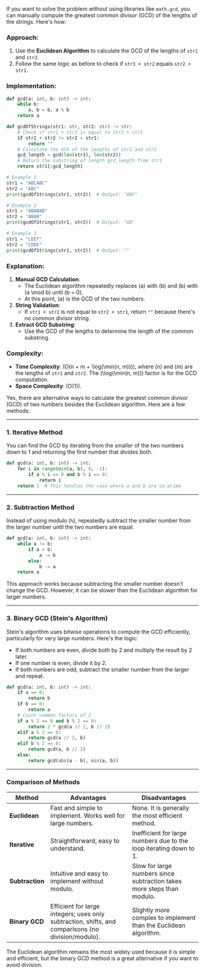 If you want to solve the problem without using libraries like `math.gcd`, you can manually compute the greatest common divisor (GCD) of the lengths of the strings. Here's how:

### Approach:
1. Use the **Euclidean Algorithm** to calculate the GCD of the lengths of `str1` and `str2`.
2. Follow the same logic as before to check if `str1 + str2` equals `str2 + str1`.

### Implementation:

```python
def gcd(a: int, b: int) -> int:
    while b:
        a, b = b, a % b
    return a

def gcdOfStrings(str1: str, str2: str) -> str:
    # Check if str1 + str2 is equal to str2 + str1
    if str1 + str2 != str2 + str1:
        return ""
    # Calculate the GCD of the lengths of str1 and str2
    gcd_length = gcd(len(str1), len(str2))
    # Return the substring of length gcd_length from str1
    return str1[:gcd_length]

# Example 1
str1 = "ABCABC"
str2 = "ABC"
print(gcdOfStrings(str1, str2))  # Output: "ABC"

# Example 2
str1 = "ABABAB"
str2 = "ABAB"
print(gcdOfStrings(str1, str2))  # Output: "AB"

# Example 3
str1 = "LEET"
str2 = "CODE"
print(gcdOfStrings(str1, str2))  # Output: ""
```

### Explanation:
1. **Manual GCD Calculation**:
   - The Euclidean algorithm repeatedly replaces \(a\) with \(b\) and \(b\) with \(a \mod b\) until \(b = 0\).
   - At this point, \(a\) is the GCD of the two numbers.
2. **String Validation**:
   - If `str1 + str2` is not equal to `str2 + str1`, return `""` because there's no common divisor string.
3. **Extract GCD Substring**:
   - Use the GCD of the lengths to determine the length of the common substring.

### Complexity:
- **Time Complexity**: \(O(n + m + \log(\min(n, m)))\), where \(n\) and \(m\) are the lengths of `str1` and `str2`. The \(\log(\min(n, m))\) factor is for the GCD computation.
- **Space Complexity**: \(O(1)\).


Yes, there are alternative ways to calculate the greatest common divisor (GCD) of two numbers besides the Euclidean algorithm. Here are a few methods:

---

### 1. **Iterative Method**
You can find the GCD by iterating from the smaller of the two numbers down to 1 and returning the first number that divides both.

```python
def gcd(a: int, b: int) -> int:
    for i in range(min(a, b), 0, -1):
        if a % i == 0 and b % i == 0:
            return i
    return 1  # This handles the case where a and b are co-prime
```

---

### 2. **Subtraction Method**
Instead of using modulo (`%`), repeatedly subtract the smaller number from the larger number until the two numbers are equal.

```python
def gcd(a: int, b: int) -> int:
    while a != b:
        if a > b:
            a -= b
        else:
            b -= a
    return a
```

This approach works because subtracting the smaller number doesn't change the GCD. However, it can be slower than the Euclidean algorithm for larger numbers.

---

### 3. **Binary GCD (Stein's Algorithm)**
Stein's algorithm uses bitwise operations to compute the GCD efficiently, particularly for very large numbers. Here's the logic:
- If both numbers are even, divide both by 2 and multiply the result by 2 later.
- If one number is even, divide it by 2.
- If both numbers are odd, subtract the smaller number from the larger and repeat.

```python
def gcd(a: int, b: int) -> int:
    if a == 0:
        return b
    if b == 0:
        return a
    # Count common factors of 2
    if a % 2 == 0 and b % 2 == 0:
        return 2 * gcd(a // 2, b // 2)
    elif a % 2 == 0:
        return gcd(a // 2, b)
    elif b % 2 == 0:
        return gcd(a, b // 2)
    else:
        return gcd(abs(a - b), min(a, b))
```

---

### Comparison of Methods

| **Method**          | **Advantages**                                                                                      | **Disadvantages**                                                                 |
|----------------------|----------------------------------------------------------------------------------------------------|-----------------------------------------------------------------------------------|
| **Euclidean**        | Fast and simple to implement. Works well for large numbers.                                        | None. It is generally the most efficient method.                                 |
| **Iterative**        | Straightforward, easy to understand.                                                              | Inefficient for large numbers due to the loop iterating down to 1.               |
| **Subtraction**      | Intuitive and easy to implement without modulo.                                                   | Slow for large numbers since subtraction takes more steps than modulo.           |
| **Binary GCD**       | Efficient for large integers; uses only subtraction, shifts, and comparisons (no division/modulo). | Slightly more complex to implement than the Euclidean algorithm.                 |

The Euclidean algorithm remains the most widely used because it is simple and efficient, but the binary GCD method is a great alternative if you want to avoid division.
